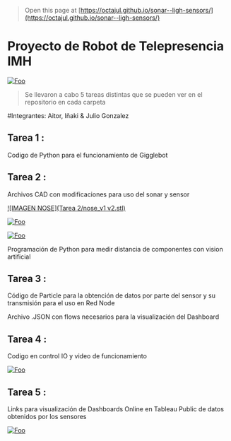 
> Open this page at [https://octajul.github.io/sonar--ligh-sensors/](https://octajul.github.io/sonar--ligh-sensors/)

# Proyecto de Robot de Telepresencia IMH

<a href="https://www.imh.eus/eu" rel="some text">![Foo](https://media-exp1.licdn.com/dms/image/C4D0BAQFpuzjCUj95cg/company-logo_200_200/0/1579542289894?e=2159024400&v=beta&t=MqzIGMRqGZ4diQz7Y4T1qaaIh0YsdYIQdwPKU6zvWMQ)</a>


>Se llevaron a cabo 5 tareas distintas que se pueden ver en el repositorio en cada carpeta
>

#Integrantes: Aitor, Iñaki & Julio Gonzalez

## Tarea 1 :

Codigo de Python para el funcionamiento de Gigglebot

## Tarea 2 : 

Archivos CAD con modificaciones para uso del sonar y sensor


[![IMAGEN NOSE](Tarea 2/nose_v1 v2.stl)](https://github.com/Octajul/IMH-Robot-Telepresencia---Grupo-5/blob/master/Tarea%202/nose_v1%20v2.stl)


<a href="https://www.imh.eus/eu" rel="some text">![Foo](https://i.imgur.com/CWoaKO0.jpg)</a>


<a href="https://www.imh.eus/eu" rel="some text">![Foo](https://i.imgur.com/cs0sJwt.jpg)</a>


Programación de Python para medir distancia de componentes con vision artificial

## Tarea 3 : 

Código de Particle para la obtención de datos por parte del sensor y su transmisión para el uso en Red Node

Archivo .JSON con flows necesarios para la visualización del Dashboard

## Tarea 4 : 

Codigo en control IO y video de funcionamiento 

<a href="https://public.tableau.com/profile/i.aki.rubio#!/vizhome/Tarea662/Dashboard1?publish=yes" rel="some text">![Foo](https://i.imgur.com/sVijgPE.jpg)</a>

## Tarea 5 :

Links para visualización de Dashboards Online en Tableau Public de datos obtenidos por los sensores 


<a href="https://public.tableau.com/profile/i.aki.rubio#!/vizhome/Tarea662/Dashboard1?publish=yes" rel="some text">![Foo](https://i.imgur.com/K68wlI8.jpg)</a>


